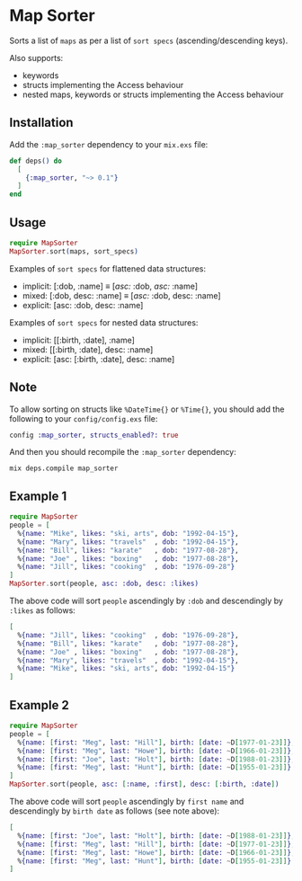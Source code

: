 # Map Sorter

Sorts a list of `maps` as per a list of `sort specs`
(ascending/descending keys).

Also supports:

- keywords
- structs implementing the Access behaviour
- nested maps, keywords or structs implementing the Access behaviour

## Installation

Add the `:map_sorter` dependency to your `mix.exs` file:

```elixir
def deps() do
  [
    {:map_sorter, "~> 0.1"}
  ]
end
```

## Usage

```elixir
require MapSorter
MapSorter.sort(maps, sort_specs)
```

Examples of `sort specs` for flattened data structures:
  - implicit: [:dob, :name]       ≡ [_asc:_ :dob, _asc:_ :name]
  - mixed:    [:dob, desc: :name] ≡ [_asc:_ :dob, desc: :name]
  - explicit: [asc: :dob, desc: :name]

Examples of `sort specs` for nested data structures:
  - implicit: [[:birth, :date], :name]
  - mixed:    [[:birth, :date], desc: :name]
  - explicit: [asc: [:birth, :date], desc: :name]

## Note

To allow sorting on structs like `%DateTime{}` or `%Time{}`,
you should add the following to your `config/config.exs` file:

```elixir
config :map_sorter, structs_enabled?: true
```

And then you should recompile the `:map_sorter` dependency:

```
mix deps.compile map_sorter
```

## Example 1

```elixir
require MapSorter
people = [
  %{name: "Mike", likes: "ski, arts", dob: "1992-04-15"},
  %{name: "Mary", likes: "travels"  , dob: "1992-04-15"},
  %{name: "Bill", likes: "karate"   , dob: "1977-08-28"},
  %{name: "Joe" , likes: "boxing"   , dob: "1977-08-28"},
  %{name: "Jill", likes: "cooking"  , dob: "1976-09-28"}
]
MapSorter.sort(people, asc: :dob, desc: :likes)
```

The above code will sort `people` ascendingly by `:dob` and
descendingly by `:likes` as follows:

```elixir
[
  %{name: "Jill", likes: "cooking"  , dob: "1976-09-28"},
  %{name: "Bill", likes: "karate"   , dob: "1977-08-28"},
  %{name: "Joe" , likes: "boxing"   , dob: "1977-08-28"},
  %{name: "Mary", likes: "travels"  , dob: "1992-04-15"},
  %{name: "Mike", likes: "ski, arts", dob: "1992-04-15"}
]
```

## Example 2

```elixir
require MapSorter
people = [
  %{name: [first: "Meg", last: "Hill"], birth: [date: ~D[1977-01-23]]},
  %{name: [first: "Meg", last: "Howe"], birth: [date: ~D[1966-01-23]]},
  %{name: [first: "Joe", last: "Holt"], birth: [date: ~D[1988-01-23]]},
  %{name: [first: "Meg", last: "Hunt"], birth: [date: ~D[1955-01-23]]}
]
MapSorter.sort(people, asc: [:name, :first], desc: [:birth, :date])
```

The above code will sort `people` ascendingly by `first name` and
descendingly by `birth date` as follows (see note above):

```elixir
[
  %{name: [first: "Joe", last: "Holt"], birth: [date: ~D[1988-01-23]]},
  %{name: [first: "Meg", last: "Hill"], birth: [date: ~D[1977-01-23]]},
  %{name: [first: "Meg", last: "Howe"], birth: [date: ~D[1966-01-23]]},
  %{name: [first: "Meg", last: "Hunt"], birth: [date: ~D[1955-01-23]]}
]
```
